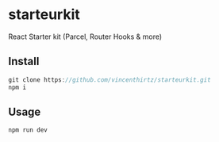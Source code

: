 # starteurkit
React Starter kit (Parcel, Router Hooks &amp; more)

## Install
```javascript
git clone https://github.com/vincenthirtz/starteurkit.git
npm i
```

## Usage
```javascript
npm run dev
```
